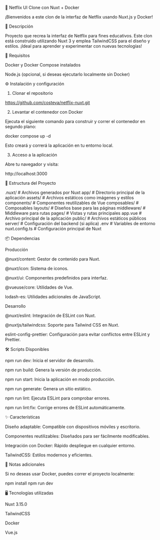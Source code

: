 🍿 Netflix UI Clone con Nuxt + Docker

¡Bienvenidos a este clon de la interfaz de Netflix usando Nuxt.js y Docker!

📃 Descripción

Proyecto que recrea la interfaz de Netflix para fines educativos.
Este clon está construido utilizando Nuxt 3 y emplea TailwindCSS para el diseño y estilos. ¡Ideal para aprender y experimentar con nuevas tecnologías!

🚀 Requisitos

Docker y Docker Compose instalados

Node.js (opcional, si deseas ejecutarlo localmente sin Docker)

⚙️ Instalación y configuración

1. Clonar el repositorio

https://github.com/costeva/netflix-nuxt.git

2. Levantar el contenedor con Docker

Ejecuta el siguiente comando para construir y correr el contenedor en segundo plano:

docker compose up -d

Esto creará y correrá la aplicación en tu entorno local.

3. Acceso a la aplicación

Abre tu navegador y visita:

http://localhost:3000

📂 Estructura del Proyecto

.nuxt/ # Archivos generados por Nuxt
app/ # Directorio principal de la aplicación
assets/ # Archivos estáticos como imágenes y estilos
components/ # Componentes reutilizables de Vue
composables/ # Composables
layouts/ # Diseños base para las páginas
middleware/ # Middleware para rutas
pages/ # Vistas y rutas principales
app.vue # Archivo principal de la aplicación
public/ # Archivos estáticos públicos
server/ # Configuración del backend (si aplica)
.env # Variables de entorno
nuxt.config.ts # Configuración principal de Nuxt

📦 Dependencias

Producción

@nuxt/content: Gestor de contenido para Nuxt.

@nuxt/icon: Sistema de iconos.

@nuxt/ui: Componentes predefinidos para interfaz.

@vueuse/core: Utilidades de Vue.

lodash-es: Utilidades adicionales de JavaScript.

Desarrollo

@nuxt/eslint: Integración de ESLint con Nuxt.

@nuxtjs/tailwindcss: Soporte para Tailwind CSS en Nuxt.

eslint-config-prettier: Configuración para evitar conflictos entre ESLint y Prettier.

🛠 Scripts Disponibles

npm run dev: Inicia el servidor de desarrollo.

npm run build: Genera la versión de producción.

npm run start: Inicia la aplicación en modo producción.

npm run generate: Genera un sitio estático.

npm run lint: Ejecuta ESLint para comprobar errores.

npm run lint:fix: Corrige errores de ESLint automáticamente.

✨ Características

Diseño adaptable: Compatible con dispositivos móviles y escritorio.

Componentes reutilizables: Diseñados para ser fácilmente modificables.

Integración con Docker: Rápido despliegue en cualquier entorno.

TailwindCSS: Estilos modernos y eficientes.

📌 Notas adicionales

Si no deseas usar Docker, puedes correr el proyecto localmente:

npm install
npm run dev

🖥 Tecnologías utilizadas

Nuxt 3.15.0

TailwindCSS

Docker

Vue.js
